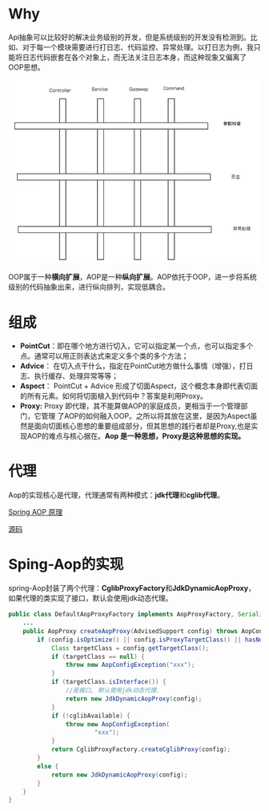 # Why

Api抽象可以比较好的解决业务级别的开发，但是系统级别的开发没有检测到。比如、对于每一个模块需要进行打日志、代码监控、异常处理。以打日志为例，我只能将日志代码嵌套在各个对象上，而无法关注日志本身，而这种现象又偏离了OOP思想。

![Spring-Aop例子](Spring-Aop/1.png)

OOP属于一种**横向扩展**，AOP是一种**纵向扩展**。AOP依托于OOP，进一步将系统级别的代码抽象出来，进行纵向排列，实现低耦合。

# 组成

* **PointCut**：即在哪个地方进行切入，它可以指定某一个点，也可以指定多个点。通常可以用正则表达式来定义多个类的多个方法；
* **Advice**： 在切入点干什么，指定在PointCut地方做什么事情（增强），打日志、执行缓存、处理异常等等；
* **Aspect**： PointCut + Advice 形成了切面Aspect，这个概念本身即代表切面的所有元素。如何将切面植入到代码中？答案是利用Proxy。
* **Proxy:** Proxy 即代理，其不能算做AOP的家庭成员，更相当于一个管理部门，它管理 了AOP的如何融入OOP。之所以将其放在这里，是因为Aspect虽然是面向切面核心思想的重要组成部分，但其思想的践行者却是Proxy,也是实现AOP的难点与核心据在。**Aop 是一种思想，Proxy是这种思想的实现。**

# 代理

Aop的实现核心是代理，代理通常有两种模式：**jdk代理**和**cglib代理**。

[Spring AOP 原理](http://www.jianlizhang.com/2018/08/30/Spring-AOP-proxy/)

[源码](https://github.com/Acceml/SpringAOPDemo)

# Sping-Aop的实现

spring-Aop封装了两个代理：**CglibProxyFactory**和**JdkDynamicAopProxy**， 如果代理的类实现了接口，默认会使用jdk动态代理。

```java
public class DefaultAopProxyFactory implements AopProxyFactory, Serializable {
	...
	public AopProxy createAopProxy(AdvisedSupport config) throws AopConfigException {
		if (config.isOptimize() || config.isProxyTargetClass() || hasNoUserSuppliedProxyInterfaces(config)) {
			Class targetClass = config.getTargetClass();
			if (targetClass == null) {
				throw new AopConfigException("xxx");
			}
			if (targetClass.isInterface()) {
				//是接口, 默认使用jdk动态代理.
				return new JdkDynamicAopProxy(config);
			}
			if (!cglibAvailable) {
				throw new AopConfigException(
						"xxx");
			}
			return CglibProxyFactory.createCglibProxy(config);
		}
		else {
			return new JdkDynamicAopProxy(config);
		}
	}
}
```

